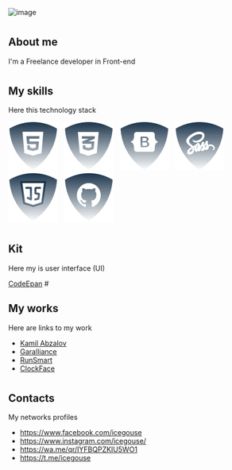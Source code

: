 ![image](https://www.leanyou.pl/wp-content/uploads/2020/08/MTM-Methods-Time-Measurement-1024x390.jpg)

# <h2>About me</h2>

<p>I'm a Freelance developer in Front-end</p>

# <h2>My skills</h2>

<p>Here this technology stack</p>

![html5](./img/html.svg) &nbsp;
![css](./img/css.svg) &nbsp;
![Botstrap](./img/bootstrap.svg) &nbsp;
![Sass](./img/sass.svg) &nbsp;
![JS](./img/js.svg) &nbsp;
![Github](./img/github.svg) &nbsp;

<!--
![ReactJS](./img/reactjs.svg) &nbsp;
![NodeJS](./img/nodejs.svg) &nbsp;
-->

# <h2>Kit</h2>
<p>Here my is user interface (UI)</p>
<a href="https://codepen.io/icegouse/collections/">CodeEpan</a>
# <h2>My works</h2>
<p>Here are links to my work</p>
<ul>
  <li><a href="https://kamil-abzalov.com/">Kamil Abzalov</a></li>
  <li><a href="https://garalliance.ru/">Garalliance</a></li>
  <li><a href="https://github.com/JSDID/RunSmart">RunSmart</a></li>
  <li><a href="https://github.com/JSDID/ClockFace">ClockFace</a></li>
</ul>

# <h2>Contacts</h2>
<p>My networks profiles</P>
<ul>
  <li><a href="https://www.facebook.com/icegouse">https://www.facebook.com/icegouse</a></li>
  <li><a href="https://www.instagram.com/icegouse/">https://www.instagram.com/icegouse/</a></li>
  <li><a href="https://wa.me/qr/IYFBQPZKIU5WO1">https://wa.me/qr/IYFBQPZKIU5WO1</a></li>
  <li><a href="https://t.me/icegouse">https://t.me/icegouse</a></li>
</ul>
